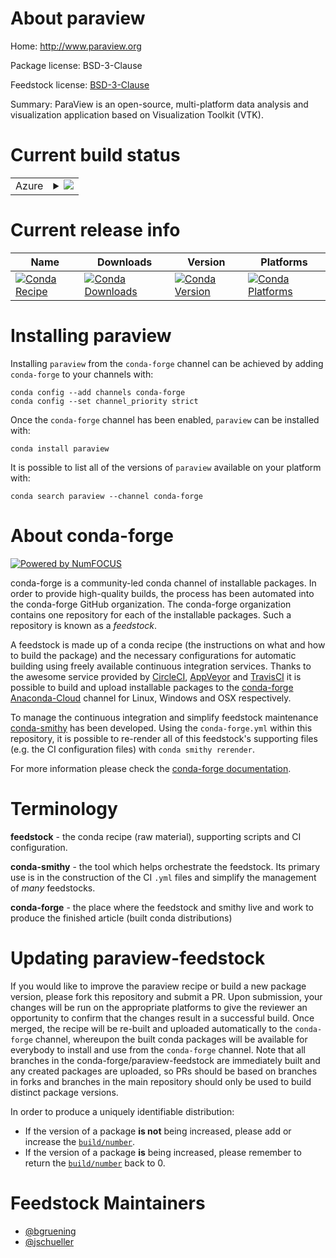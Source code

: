 About paraview
==============

Home: http://www.paraview.org

Package license: BSD-3-Clause

Feedstock license: [BSD-3-Clause](https://github.com/conda-forge/paraview-feedstock/blob/master/LICENSE.txt)

Summary: ParaView is an open-source, multi-platform data analysis and visualization application based on Visualization Toolkit (VTK).

Current build status
====================


<table>
    
  <tr>
    <td>Azure</td>
    <td>
      <details>
        <summary>
          <a href="https://dev.azure.com/conda-forge/feedstock-builds/_build/latest?definitionId=5343&branchName=master">
            <img src="https://dev.azure.com/conda-forge/feedstock-builds/_apis/build/status/paraview-feedstock?branchName=master">
          </a>
        </summary>
        <table>
          <thead><tr><th>Variant</th><th>Status</th></tr></thead>
          <tbody><tr>
              <td>linux_64_build_varianteglpython3.10.____cpython</td>
              <td>
                <a href="https://dev.azure.com/conda-forge/feedstock-builds/_build/latest?definitionId=5343&branchName=master">
                  <img src="https://dev.azure.com/conda-forge/feedstock-builds/_apis/build/status/paraview-feedstock?branchName=master&jobName=linux&configuration=linux_64_build_varianteglpython3.10.____cpython" alt="variant">
                </a>
              </td>
            </tr><tr>
              <td>linux_64_build_varianteglpython3.7.____cpython</td>
              <td>
                <a href="https://dev.azure.com/conda-forge/feedstock-builds/_build/latest?definitionId=5343&branchName=master">
                  <img src="https://dev.azure.com/conda-forge/feedstock-builds/_apis/build/status/paraview-feedstock?branchName=master&jobName=linux&configuration=linux_64_build_varianteglpython3.7.____cpython" alt="variant">
                </a>
              </td>
            </tr><tr>
              <td>linux_64_build_varianteglpython3.8.____cpython</td>
              <td>
                <a href="https://dev.azure.com/conda-forge/feedstock-builds/_build/latest?definitionId=5343&branchName=master">
                  <img src="https://dev.azure.com/conda-forge/feedstock-builds/_apis/build/status/paraview-feedstock?branchName=master&jobName=linux&configuration=linux_64_build_varianteglpython3.8.____cpython" alt="variant">
                </a>
              </td>
            </tr><tr>
              <td>linux_64_build_varianteglpython3.9.____cpython</td>
              <td>
                <a href="https://dev.azure.com/conda-forge/feedstock-builds/_build/latest?definitionId=5343&branchName=master">
                  <img src="https://dev.azure.com/conda-forge/feedstock-builds/_apis/build/status/paraview-feedstock?branchName=master&jobName=linux&configuration=linux_64_build_varianteglpython3.9.____cpython" alt="variant">
                </a>
              </td>
            </tr><tr>
              <td>linux_64_build_variantqtpython3.10.____cpython</td>
              <td>
                <a href="https://dev.azure.com/conda-forge/feedstock-builds/_build/latest?definitionId=5343&branchName=master">
                  <img src="https://dev.azure.com/conda-forge/feedstock-builds/_apis/build/status/paraview-feedstock?branchName=master&jobName=linux&configuration=linux_64_build_variantqtpython3.10.____cpython" alt="variant">
                </a>
              </td>
            </tr><tr>
              <td>linux_64_build_variantqtpython3.7.____cpython</td>
              <td>
                <a href="https://dev.azure.com/conda-forge/feedstock-builds/_build/latest?definitionId=5343&branchName=master">
                  <img src="https://dev.azure.com/conda-forge/feedstock-builds/_apis/build/status/paraview-feedstock?branchName=master&jobName=linux&configuration=linux_64_build_variantqtpython3.7.____cpython" alt="variant">
                </a>
              </td>
            </tr><tr>
              <td>linux_64_build_variantqtpython3.8.____cpython</td>
              <td>
                <a href="https://dev.azure.com/conda-forge/feedstock-builds/_build/latest?definitionId=5343&branchName=master">
                  <img src="https://dev.azure.com/conda-forge/feedstock-builds/_apis/build/status/paraview-feedstock?branchName=master&jobName=linux&configuration=linux_64_build_variantqtpython3.8.____cpython" alt="variant">
                </a>
              </td>
            </tr><tr>
              <td>linux_64_build_variantqtpython3.9.____cpython</td>
              <td>
                <a href="https://dev.azure.com/conda-forge/feedstock-builds/_build/latest?definitionId=5343&branchName=master">
                  <img src="https://dev.azure.com/conda-forge/feedstock-builds/_apis/build/status/paraview-feedstock?branchName=master&jobName=linux&configuration=linux_64_build_variantqtpython3.9.____cpython" alt="variant">
                </a>
              </td>
            </tr><tr>
              <td>osx_64_python3.10.____cpython</td>
              <td>
                <a href="https://dev.azure.com/conda-forge/feedstock-builds/_build/latest?definitionId=5343&branchName=master">
                  <img src="https://dev.azure.com/conda-forge/feedstock-builds/_apis/build/status/paraview-feedstock?branchName=master&jobName=osx&configuration=osx_64_python3.10.____cpython" alt="variant">
                </a>
              </td>
            </tr><tr>
              <td>osx_64_python3.7.____cpython</td>
              <td>
                <a href="https://dev.azure.com/conda-forge/feedstock-builds/_build/latest?definitionId=5343&branchName=master">
                  <img src="https://dev.azure.com/conda-forge/feedstock-builds/_apis/build/status/paraview-feedstock?branchName=master&jobName=osx&configuration=osx_64_python3.7.____cpython" alt="variant">
                </a>
              </td>
            </tr><tr>
              <td>osx_64_python3.8.____cpython</td>
              <td>
                <a href="https://dev.azure.com/conda-forge/feedstock-builds/_build/latest?definitionId=5343&branchName=master">
                  <img src="https://dev.azure.com/conda-forge/feedstock-builds/_apis/build/status/paraview-feedstock?branchName=master&jobName=osx&configuration=osx_64_python3.8.____cpython" alt="variant">
                </a>
              </td>
            </tr><tr>
              <td>osx_64_python3.9.____cpython</td>
              <td>
                <a href="https://dev.azure.com/conda-forge/feedstock-builds/_build/latest?definitionId=5343&branchName=master">
                  <img src="https://dev.azure.com/conda-forge/feedstock-builds/_apis/build/status/paraview-feedstock?branchName=master&jobName=osx&configuration=osx_64_python3.9.____cpython" alt="variant">
                </a>
              </td>
            </tr>
          </tbody>
        </table>
      </details>
    </td>
  </tr>
</table>

Current release info
====================

| Name | Downloads | Version | Platforms |
| --- | --- | --- | --- |
| [![Conda Recipe](https://img.shields.io/badge/recipe-paraview-green.svg)](https://anaconda.org/conda-forge/paraview) | [![Conda Downloads](https://img.shields.io/conda/dn/conda-forge/paraview.svg)](https://anaconda.org/conda-forge/paraview) | [![Conda Version](https://img.shields.io/conda/vn/conda-forge/paraview.svg)](https://anaconda.org/conda-forge/paraview) | [![Conda Platforms](https://img.shields.io/conda/pn/conda-forge/paraview.svg)](https://anaconda.org/conda-forge/paraview) |

Installing paraview
===================

Installing `paraview` from the `conda-forge` channel can be achieved by adding `conda-forge` to your channels with:

```
conda config --add channels conda-forge
conda config --set channel_priority strict
```

Once the `conda-forge` channel has been enabled, `paraview` can be installed with:

```
conda install paraview
```

It is possible to list all of the versions of `paraview` available on your platform with:

```
conda search paraview --channel conda-forge
```


About conda-forge
=================

[![Powered by
NumFOCUS](https://img.shields.io/badge/powered%20by-NumFOCUS-orange.svg?style=flat&colorA=E1523D&colorB=007D8A)](https://numfocus.org)

conda-forge is a community-led conda channel of installable packages.
In order to provide high-quality builds, the process has been automated into the
conda-forge GitHub organization. The conda-forge organization contains one repository
for each of the installable packages. Such a repository is known as a *feedstock*.

A feedstock is made up of a conda recipe (the instructions on what and how to build
the package) and the necessary configurations for automatic building using freely
available continuous integration services. Thanks to the awesome service provided by
[CircleCI](https://circleci.com/), [AppVeyor](https://www.appveyor.com/)
and [TravisCI](https://travis-ci.com/) it is possible to build and upload installable
packages to the [conda-forge](https://anaconda.org/conda-forge)
[Anaconda-Cloud](https://anaconda.org/) channel for Linux, Windows and OSX respectively.

To manage the continuous integration and simplify feedstock maintenance
[conda-smithy](https://github.com/conda-forge/conda-smithy) has been developed.
Using the ``conda-forge.yml`` within this repository, it is possible to re-render all of
this feedstock's supporting files (e.g. the CI configuration files) with ``conda smithy rerender``.

For more information please check the [conda-forge documentation](https://conda-forge.org/docs/).

Terminology
===========

**feedstock** - the conda recipe (raw material), supporting scripts and CI configuration.

**conda-smithy** - the tool which helps orchestrate the feedstock.
                   Its primary use is in the construction of the CI ``.yml`` files
                   and simplify the management of *many* feedstocks.

**conda-forge** - the place where the feedstock and smithy live and work to
                  produce the finished article (built conda distributions)


Updating paraview-feedstock
===========================

If you would like to improve the paraview recipe or build a new
package version, please fork this repository and submit a PR. Upon submission,
your changes will be run on the appropriate platforms to give the reviewer an
opportunity to confirm that the changes result in a successful build. Once
merged, the recipe will be re-built and uploaded automatically to the
`conda-forge` channel, whereupon the built conda packages will be available for
everybody to install and use from the `conda-forge` channel.
Note that all branches in the conda-forge/paraview-feedstock are
immediately built and any created packages are uploaded, so PRs should be based
on branches in forks and branches in the main repository should only be used to
build distinct package versions.

In order to produce a uniquely identifiable distribution:
 * If the version of a package **is not** being increased, please add or increase
   the [``build/number``](https://docs.conda.io/projects/conda-build/en/latest/resources/define-metadata.html#build-number-and-string).
 * If the version of a package **is** being increased, please remember to return
   the [``build/number``](https://docs.conda.io/projects/conda-build/en/latest/resources/define-metadata.html#build-number-and-string)
   back to 0.

Feedstock Maintainers
=====================

* [@bgruening](https://github.com/bgruening/)
* [@jschueller](https://github.com/jschueller/)


